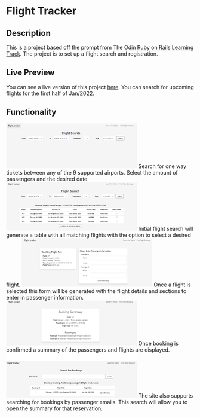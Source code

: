 # Flight Tracker
## Description
This is a project based off the prompt from [The Odin Ruby on Rails Learning Track](https://www.theodinproject.com/paths/full-stack-ruby-on-rails/courses/ruby-on-rails/lessons/flight-booker). The project is to set up a flight search and registration. 

## Live Preview 
You can see a live version of this project [here](https://odin-flight-tracker.herokuapp.com/). You can search for upcoming flights for the first half of Jan/2022.

## Functionality
<img src="img/index.PNG" alt="Home Page" width="350" height="120">
Search for one way tickets between any of the 9 supported airports. Select the amount of passengers and the desired date.
<img src="img/flight_search.PNG" alt="Flight Search Page" width="350" height="130">
Initial flight search will generate a table with all matching flights with the option to select a desired flight.
<img src="img/passenger_reg.PNG" alt="Passenger Page" width="350" height="130">
Once a flight is selected this form will be generated with the flight details and sections to enter in passenger information. 
<img src="img/booking_summary.PNG" alt="Booking Summary Page" width="350" height="120">
Once booking is confirmed a summary of the passengers and flights are displayed.
<img src="img/booking_search.PNG" alt="Booking Search Page" width="350" height="120">
The site also supports searching for bookings by passenger emails. This search will allow you to open the summary for that reservation.